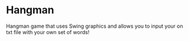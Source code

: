 Hangman
=======

Hangman game that uses Swing graphics and allows you to input your on txt file with your own set of words!
